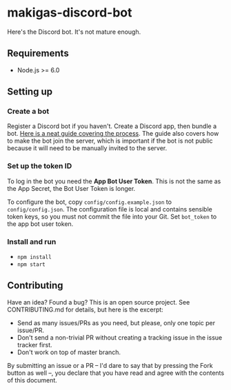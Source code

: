 # makigas-discord-bot

Here's the Discord bot. It's not mature enough.

## Requirements

* Node.js >= 6.0

## Setting up

### Create a bot

Register a Discord bot if you haven't. Create a Discord app, then bundle a bot.
[Here is a neat guide covering the process][1]. The guide also covers how to make
the bot join the server, which is important if the bot is not public because
it will need to be manually invited to the server.

### Set up the token ID

To log in the bot you need the **App Bot User Token**. This is not the same as
the App Secret, the Bot User Token is longer.

To configure the bot, copy `config/config.example.json` to `config/config.json`.
The configuration file is local and contains sensible token keys, so you must
not commit the file into your Git. Set `bot_token` to the app bot user token.

### Install and run

* `npm install`
* `npm start`

## Contributing

Have an idea? Found a bug? This is an open source project. See CONTRIBUTING.md
for details, but here is the excerpt:

* Send as many issues/PRs as you need, but please, only one topic per issue/PR.
* Don't send a non-trivial PR without creating a tracking issue in the issue
  tracker first.
* Don't work on top of master branch.

By submitting an issue or a PR – I'd dare to say that by pressing the Fork
button as well –, you declare that you have read and agree with the contents
of this document.

[1]: https://github.com/reactiflux/discord-irc/wiki/Creating-a-discord-bot-&-getting-a-token
